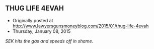 ## THUG LIFE 4EVAH

 * Originally posted at http://www.lawyersgunsmoneyblog.com/2015/01/thug-life-4evah
 * Thursday, January 08, 2015

_SEK hits the gas and speeds off in shame._